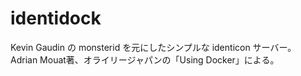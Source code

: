 identidock
==========
Kevin Gaudin の monsterid を元にしたシンプルな identicon サーバー。 
Adrian Mouat著、オライリージャパンの「Using Docker」による。
